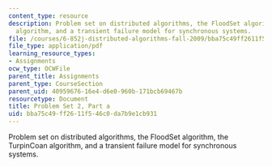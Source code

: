 ```yaml
---
content_type: resource
description: Problem set on distributed algorithms, the FloodSet algorithm, the TurpinCoan
  algorithm, and a transient failure model for synchronous systems.
file: /courses/6-852j-distributed-algorithms-fall-2009/bba75c49ff2611f546c0da7b9e1cb931_MIT6_852JF09_pset2a.pdf
file_type: application/pdf
learning_resource_types:
- Assignments
ocw_type: OCWFile
parent_title: Assignments
parent_type: CourseSection
parent_uid: 40959676-16e4-d6e0-960b-171bcb69467b
resourcetype: Document
title: Problem Set 2, Part a
uid: bba75c49-ff26-11f5-46c0-da7b9e1cb931
---
```

Problem set on distributed algorithms, the FloodSet algorithm, the TurpinCoan algorithm, and a transient failure model for synchronous systems.

